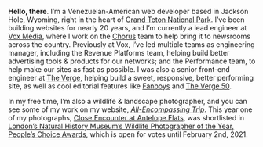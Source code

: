 **Hello, there**. I’m a Venezuelan-American web developer based in Jackson Hole, Wyoming, right in the heart of [Grand Teton National Park](https://www.allencompassingtrip.com/tagged/grand-teton-national-park). I’ve been building websites for nearly 20 years, and I’m currently a lead engineer at [Vox Media](https://www.voxmedia.com), where I work on the [Chorus](https://getchorus.voxmedia.com/) team to help bring it to newsrooms across the country. Previously at Vox, I’ve led multiple teams as engineering manager, including the Revenue Platforms team, helping build better advertising tools & products for our networks; and the Performance team, to help make our sites as fast as possible. I was also a senior front-end engineer at [The Verge](https://www.theverge.com), helping build a sweet, responsive, better performing site, as well as cool editorial features like [Fanboys](https://www.theverge.com/2014/1/21/5307992/inside-the-mind-of-a-fanboy) and [The&nbsp;Verge&nbsp;50](https://www.theverge.com/a/the-verge-50).

In my free time, I’m also a wildlife & landscape photographer, and you can see some of my work on my website, _[All-Encompassing Trip](https://www.allencompassingtrip.com)_. This year one of my photographs, [Close Encounter at Antelope Flats](https://www.allencompassingtrip.com/2019/4/16/2619/close-encounter), was shortlisted in [London’s Natural History Museum’s Wildlife Photographer of the Year, People’s Choice Awards](https://www.nhm.ac.uk/wpy/peoples-choice/2020-close-encounter), which is open for votes until February 2nd, 2021.

